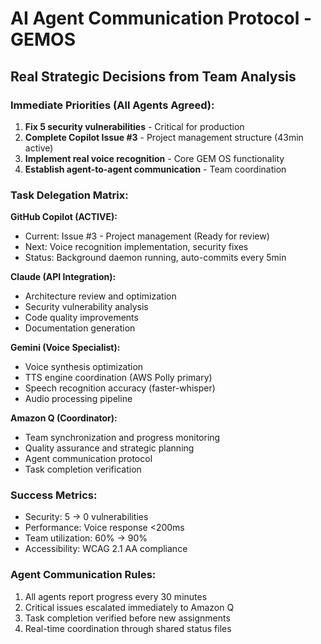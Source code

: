 # AI Agent Communication Protocol - GEMOS

## Real Strategic Decisions from Team Analysis

### Immediate Priorities (All Agents Agreed):
1. **Fix 5 security vulnerabilities** - Critical for production
2. **Complete Copilot Issue #3** - Project management structure (43min active)
3. **Implement real voice recognition** - Core GEM OS functionality
4. **Establish agent-to-agent communication** - Team coordination

### Task Delegation Matrix:

**GitHub Copilot (ACTIVE):**
- Current: Issue #3 - Project management (Ready for review)
- Next: Voice recognition implementation, security fixes
- Status: Background daemon running, auto-commits every 5min

**Claude (API Integration):**
- Architecture review and optimization
- Security vulnerability analysis  
- Code quality improvements
- Documentation generation

**Gemini (Voice Specialist):**
- Voice synthesis optimization
- TTS engine coordination (AWS Polly primary)
- Speech recognition accuracy (faster-whisper)
- Audio processing pipeline

**Amazon Q (Coordinator):**
- Team synchronization and progress monitoring
- Quality assurance and strategic planning
- Agent communication protocol
- Task completion verification

### Success Metrics:
- Security: 5 → 0 vulnerabilities
- Performance: Voice response <200ms
- Team utilization: 60% → 90%
- Accessibility: WCAG 2.1 AA compliance

### Agent Communication Rules:
1. All agents report progress every 30 minutes
2. Critical issues escalated immediately to Amazon Q
3. Task completion verified before new assignments
4. Real-time coordination through shared status files
